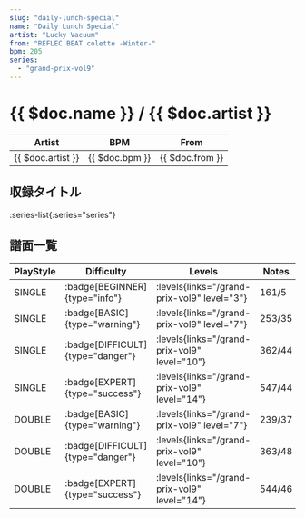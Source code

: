 ```yaml
---
slug: "daily-lunch-special"
name: "Daily Lunch Special"
artist: "Lucky Vacuum"
from: "REFLEC BEAT colette -Winter-"
bpm: 205
series:
  - "grand-prix-vol9"
---
```


# {{ $doc.name }} / {{ $doc.artist }}

|Artist|BPM|From|
|------|---|----|
|{{ $doc.artist }}|{{ $doc.bpm }}|{{ $doc.from }}|

## 収録タイトル

:series-list{:series="series"}

## 譜面一覧

|PlayStyle|Difficulty|Levels|Notes|Movie|
|---------|----------|------|-----|-----|
|SINGLE| :badge[BEGINNER]{type="info"}| :levels{links="/grand-prix-vol9" level="3"}|161/5||
|SINGLE| :badge[BASIC]{type="warning"}| :levels{links="/grand-prix-vol9" level="7"}|253/35||
|SINGLE| :badge[DIFFICULT]{type="danger"}| :levels{links="/grand-prix-vol9" level="10"}|362/44||
|SINGLE| :badge[EXPERT]{type="success"}| :levels{links="/grand-prix-vol9" level="14"}|547/44||
|DOUBLE| :badge[BASIC]{type="warning"}| :levels{links="/grand-prix-vol9" level="7"}|239/37||
|DOUBLE| :badge[DIFFICULT]{type="danger"}| :levels{links="/grand-prix-vol9" level="10"}|363/48||
|DOUBLE| :badge[EXPERT]{type="success"}| :levels{links="/grand-prix-vol9" level="14"}|544/46||

